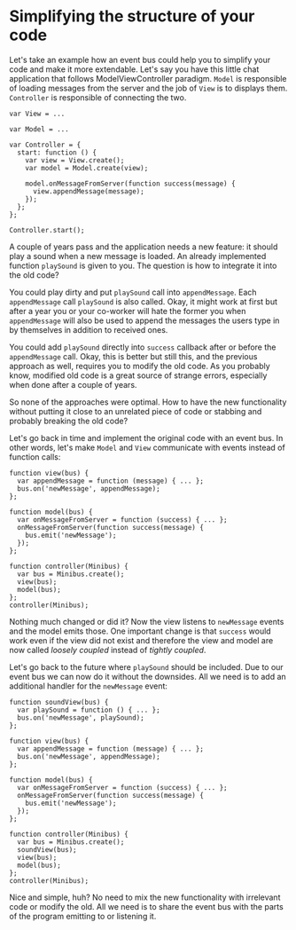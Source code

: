 # Simplifying the structure of your code

Let's take an example how an event bus could help you to simplify your code and make it more extendable. Let's say you have this little chat application that follows ModelViewController paradigm. `Model` is responsible of loading messages from the server and the job of `View` is to displays them. `Controller` is responsible of connecting the two.

    var View = ...

    var Model = ...

    var Controller = {
      start: function () {
        var view = View.create();
        var model = Model.create(view);

        model.onMessageFromServer(function success(message) {
          view.appendMessage(message);
        });
      };
    };

    Controller.start();

A couple of years pass and the application needs a new feature: it should play a sound when a new message is loaded. An already implemented function `playSound` is given to you. The question is how to integrate it into the old code?

You could play dirty and put `playSound` call into `appendMessage`. Each `appendMessage` call `playSound` is also called. Okay, it might work at first but after a year you or your co-worker will hate the former you when `appendMessage` will also be used to append the messages the users type in by themselves in addition to received ones.

You could add `playSound` directly into `success` callback after or before the `appendMessage` call. Okay, this is better but still this, and the previous approach as well, requires you to modify the old code. As you probably know, modified old code is a great source of strange errors, especially when done after a couple of years.

So none of the approaches were optimal. How to have the new functionality without putting it close to an unrelated piece of code or stabbing and probably breaking the old code?

Let's go back in time and implement the original code with an event bus. In other words, let's make `Model` and `View` communicate with events instead of function calls:

    function view(bus) {
      var appendMessage = function (message) { ... };
      bus.on('newMessage', appendMessage);
    };

    function model(bus) {
      var onMessageFromServer = function (success) { ... };
      onMessageFromServer(function success(message) {
        bus.emit('newMessage');
      });
    };

    function controller(Minibus) {
      var bus = Minibus.create();
      view(bus);
      model(bus);
    };
    controller(Minibus);


Nothing much changed or did it? Now the view listens to `newMessage` events and the model emits those. One important change is that `success` would work even if the view did not exist and therefore the view and model are now called _loosely coupled_ instead of _tightly coupled_.

Let's go back to the future where `playSound` should be included. Due to our event bus we can now do it without the downsides. All we need is to add an additional handler for the `newMessage` event:

    function soundView(bus) {
      var playSound = function () { ... };
      bus.on('newMessage', playSound);
    };

    function view(bus) {
      var appendMessage = function (message) { ... };
      bus.on('newMessage', appendMessage);
    };

    function model(bus) {
      var onMessageFromServer = function (success) { ... };
      onMessageFromServer(function success(message) {
        bus.emit('newMessage');
      });
    };

    function controller(Minibus) {
      var bus = Minibus.create();
      soundView(bus);
      view(bus);
      model(bus);
    };
    controller(Minibus);


Nice and simple, huh? No need to mix the new functionality with irrelevant code or modify the old. All we need is to share the event bus with the parts of the program emitting to or listening it.
